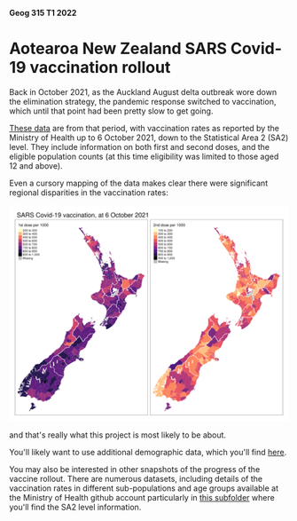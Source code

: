 **Geog 315 T1 2022**

# Aotearoa New Zealand SARS Covid-19 vaccination rollout
Back in October 2021, as the Auckland August delta outbreak wore down the elimination strategy, the pandemic response switched to vaccination, which until that point had been pretty slow to get going.

[These data](vax-sa2-20211006.gpkg?raw=true) are from that period, with vaccination rates as reported by the Ministry of Health up to 6 October 2021, down to the Statistical Area 2 (SA2) level. They include information on both first and second doses, and the eligible population counts (at this time eligibility was limited to those aged 12 and above).

Even a cursory mapping of the data makes clear there were significant regional disparities in the vaccination rates:

<img src="vax-maps.png">

and that's really what this project is most likely to be about. 

You'll likely want to use additional demographic data, which you'll find [here](../aotearoa-new-zealand-census-data.md).

You may also be interested in other snapshots of the progress of the vaccine rollout. There are numerous datasets, including details of the vaccination rates in different sub-populations and age groups available at the Ministry of Health github account particularly in [this subfolder](https://github.com/minhealthnz/nz-covid-data/tree/main/vaccine-data/sa2-data) where you'll find the SA2 level information.